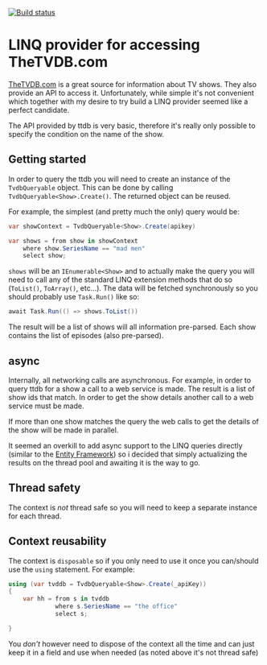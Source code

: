 [![Build status](https://ci.appveyor.com/api/projects/status/mo4b10d7fib2qt9b/branch/master?svg=true)](https://ci.appveyor.com/project/azabujuban/linqtv/branch/master)

# LINQ provider for accessing TheTVDB.com
[TheTVDB.com](TheTVDB.com) is a great source for information about TV shows. They also provide an API to access it. Unfortunately, while simple it's not convenient which together with my desire to try build a LINQ provider seemed like a perfect candidate.

The API provided by ttdb is very basic, therefore it's really only possible to specify the condition
on the name of the show.

## Getting started
In order to query the ttdb you will need to create an instance of the `TvdbQueryable` object.
This can be done by calling `TvdbQueryable<Show>.Create()`. The returned object can be reused.

For example, the simplest (and pretty much the only) query would be:
```C#
var showContext = TvdbQueryable<Show>.Create(apikey)

var shows = from show in showContext
    where show.SeriesName == "mad men"
    select show;
```
`shows` will be an `IEnumerable<Show>` and to actually make the query you will need to
call any of the standard LINQ extension methods that do so (`ToList()`, `ToArray()`, etc...).
The data will be fetched synchronously so you should probably use `Task.Run()` like so:
```C#
await Task.Run(() => shows.ToList())
```

The result will be a list of shows will all information pre-parsed. Each show contains
the list of episodes (also pre-parsed).

## async
Internally, all networking calls are asynchronous. For example, in order to query ttdb for
a show a call to a web service is made. The result is a list of show ids that match. In order
to get the show details another call to a web service must be made.

If more than one show matches the query the web calls to get the details of the show will be
made in parallel.

It seemed an overkill to add async support to the LINQ queries directly (similar to
the [Entity Framework](https://msdn.microsoft.com/en-us/data/jj819165.aspx)) so i decided that
simply actualizing the results on the thread pool and awaiting it is the way to go.

## Thread safety
The context is _not_ thread safe so you will need to keep a separate instance for each thread.

## Context reusability
The context is `disposable` so if you only need to use it once you can/should use the `using` statement. For example:
```C#
using (var tvddb = TvdbQueryable<Show>.Create(_apiKey))
{
    var hh = from s in tvddb
             where s.SeriesName == "the office"
             select s;

}
```

You _don't_ however need to dispose of the context all the time and can just keep it in a field and use when needed (as noted above it's not thread safe)

